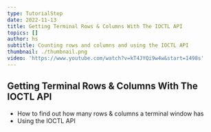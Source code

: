 ```yaml
---
type: TutorialStep
date: 2022-11-13
title: Getting Terminal Rows & Columns With The IOCTL API
topics: []
author: hs
subtitle: Counting rows and columns and using the IOCTL API
thumbnail: ./thumbnail.png
video: 'https://www.youtube.com/watch?v=kT4JYQi9w4w&start=1498s'
---
```


## Getting Terminal Rows & Columns With The IOCTL API

- How to find out how many rows & columns a terminal window has
- Using the IOCTL API
